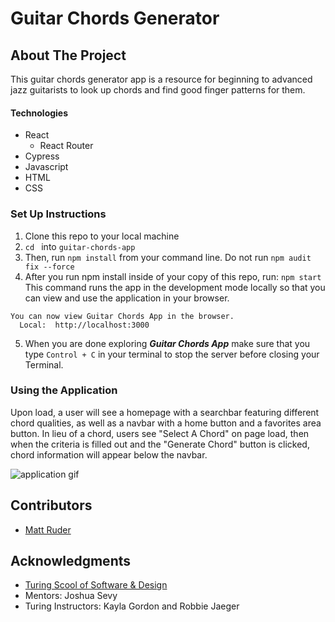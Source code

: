 # Guitar Chords Generator


## About The Project
This guitar chords generator app is a resource for beginning to advanced jazz guitarists to look up chords and find good finger patterns for them.

#### Technologies
* React
  * React Router
* Cypress
* Javascript
* HTML
* CSS

### Set Up Instructions
1. Clone this repo to your local machine
2. `cd ` into `guitar-chords-app`
3. Then, run `npm install` from your command line. Do not run `npm audit fix --force`
4. After you run npm install inside of your copy of this repo, run:
`npm start`
This command runs the app in the development mode locally so that you can view and use the application in your browser.
```
You can now view Guitar Chords App in the browser.
  Local:  http://localhost:3000
```

5. When you are done exploring _**Guitar Chords App**_ make sure that you type `Control + C` in your terminal to stop the server before closing your Terminal.

### Using the Application
Upon load, a user will see a homepage with a searchbar featuring different chord qualities, as well as a navbar with a home button and a favorites area button. In lieu of a chord, users see "Select A Chord" on page load, then when the criteria is filled out and the "Generate Chord" button is clicked, chord information will appear below the navbar.

![application gif](https://user-images.githubusercontent.com/36666973/173247410-0ce668ce-1807-4264-85f8-4412c71d473e.gif)



## Contributors

- [Matt Ruder](https://github.com/mattruder)


## Acknowledgments

* [Turing Scool of Software & Design](https://turing.edu/)
* Mentors: Joshua Sevy
* Turing Instructors: Kayla Gordon and Robbie Jaeger


